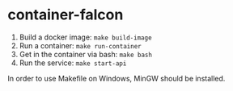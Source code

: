 # container-falcon

1. Build a docker image: `make build-image`
2. Run a container: `make run-container`
3. Get in the container via bash: `make bash`
4. Run the service: `make start-api`

In order to use Makefile on Windows, MinGW should be installed.
